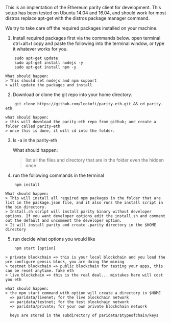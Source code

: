 This is an implentation of the Ethereum parity client for development.
This setup has been tested on Ubuntu 14.04 and 16.04, and should work for most distros replace apt-get with the distros package manager command.

We try to take care off the required packages installed on your machine.

1. Install required packages first via the commands below.
    open terminal ctrl+alt+t copy and paste the following into the terminal window, or type it whatever works for you.

```
    sudo apt-get update
    sudo apt-get install nodejs -y
    sudo apt-get install npm -y
```
    What should happen:
    > This should set nodejs and npm support
    > will update the packages and install

2. Download or clone the git repo into your home directory.

```
    git clone https://github.com/leokofi/parity-eth.git && cd parity-eth
```
    what should happen:
    > this will download the parity-eth repo from github; and create a folder called parity-eth
    > once this is done, it will cd into the folder.

3. ls -a in the parity-eth

    What should happen:
    > list all the files and directory that are in the folder even the hidden once

4. run the following commands in the terminal
```
    npm install
```
    What should happen:
    > This will install all required npm packages in the folder that are list in the package.json file, and it also runs the install script in the bin directory.
    > Install.sh script will install parity binary without developer options. If you want developer options edit the install.sh and comment out the default and uncomment the developer option.  
    > It will install parity and create .parity directory in the $HOME directory

5. run decide what options you would like

```
    npm start [option]
```    
    > private blockchain => this is your local blockchain and you load the pre configure gensis block, you are doing the mining
    > testnet blockchain => public blockchain for testing your apps, this can be reset anytime. fake eth
    > live blockchain => this is the real deal... mistakes here will cost you eth

    what should happen:
    > the npm start command with option will create a directory in $HOME
      => paridata/livenet; for the live blockchain network
      => paridata/testnet; for the test blockchain network
      => paridata/private; for your own private blockchain network

      keys are stored in the subdirectory of paridata/$typeofchain/keys
